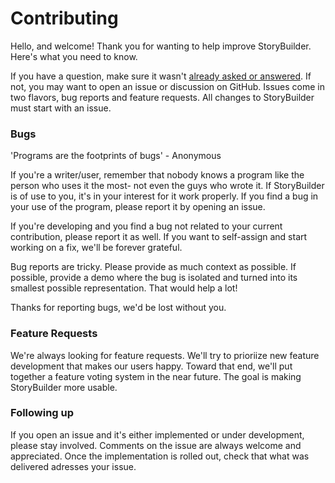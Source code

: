 # Contributing

Hello, and welcome! Thank you for wanting to help improve StoryBuilder. Here's what you need to know.

If you have a question, make sure it wasn't [already asked or answered][1]. If not, you may 
want to open an issue or discussion on GitHub. Issues come in two flavors, bug reports
and feature requests. All changes to StoryBuilder must start with an issue.

### Bugs

'Programs are the footprints of bugs' - Anonymous

If you're a writer/user, remember that nobody knows a program like the person who uses it
the most- not even the guys who wrote it. If StoryBuilder is of use to you, it's in your
interest for it work properly. If you find a bug in your use of the program, please 
report it by opening an issue. 

If you're developing and you find a bug not related to your current contribution, please
report it as well. If you want to self-assign and start working on a fix, 
we'll be forever grateful. 

Bug reports are tricky. Please provide as much context as possible. If possible, provide a 
demo where the bug is isolated and turned into its smallest possible representation. That 
would help a lot!

Thanks for reporting bugs, we'd be lost without you.

### Feature Requests

We're always looking for feature requests. We'll try to prioriize new feature development 
that makes our users happy. Toward that end, we'll put together a feature voting system 
in the near future. The goal is making StoryBuilder more usable.

### Following up

If you open an issue and it's either implemented or under development, please 
stay involved. Comments on the issue are always welcome and appreciated. Once
the implementation is rolled out, check that what was delivered adresses your 
issue.


[1]: https://github.com/terrycox/StoryBuilder-2/issues

